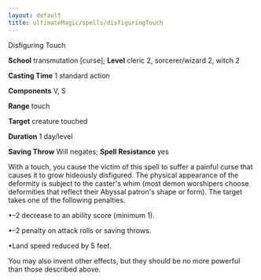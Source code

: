 ```yaml
---
layout: default
title: ultimateMagic/spells/disfiguringTouch
---
```

Disfiguring Touch

**School** transmutation [curse]; **Level** cleric 2, sorcerer/wizard 2, witch 2

**Casting Time** 1 standard action

**Components** V, S

**Range** touch

**Target** creature touched

**Duration** 1 day/level

**Saving Throw** Will negates; **Spell Resistance** yes

With a touch, you cause the victim of this spell to suffer a painful curse that causes it to grow hideously disfigured. The physical appearance of the deformity is subject to the caster's whim (most demon worshipers choose deformities that reflect their Abyssal patron's shape or form). The target takes one of the following penalties.

•–2 decrease to an ability score (minimum 1).

•–2 penalty on attack rolls or saving throws.

•Land speed reduced by 5 feet.

You may also invent other effects, but they should be no more powerful than those described above.

